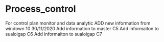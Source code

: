# Process_control
For control plan monitor and data analytic
ADD new information from windown 10 30/11/2020
Add information to master C5
Add informaiton to sualoigap C6
Add informaiton to sualoigap C7